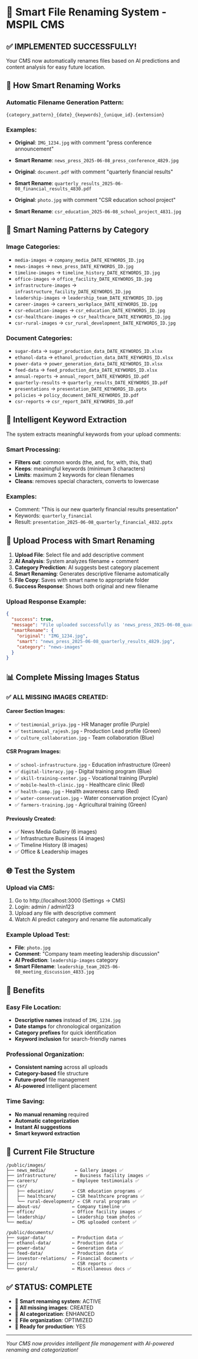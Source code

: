 # 🤖 Smart File Renaming System - MSPIL CMS

## ✅ **IMPLEMENTED SUCCESSFULLY!**

Your CMS now automatically renames files based on AI predictions and content analysis for easy future location.

## 🧠 **How Smart Renaming Works**

### **Automatic Filename Generation Pattern:**
```
{category_pattern}_{date}_{keywords}_{unique_id}.{extension}
```

### **Examples:**
- **Original**: `IMG_1234.jpg` with comment "press conference announcement"
- **Smart Rename**: `news_press_2025-06-08_press_conference_4829.jpg`

- **Original**: `document.pdf` with comment "quarterly financial results"  
- **Smart Rename**: `quarterly_results_2025-06-08_financial_results_4830.pdf`

- **Original**: `photo.jpg` with comment "CSR education school project"
- **Smart Rename**: `csr_education_2025-06-08_school_project_4831.jpg`

## 📂 **Smart Naming Patterns by Category**

### **Image Categories:**
- `media-images` → `company_media_DATE_KEYWORDS_ID.jpg`
- `news-images` → `news_press_DATE_KEYWORDS_ID.jpg`
- `timeline-images` → `timeline_history_DATE_KEYWORDS_ID.jpg`
- `office-images` → `office_facility_DATE_KEYWORDS_ID.jpg`
- `infrastructure-images` → `infrastructure_facility_DATE_KEYWORDS_ID.jpg`
- `leadership-images` → `leadership_team_DATE_KEYWORDS_ID.jpg`
- `career-images` → `careers_workplace_DATE_KEYWORDS_ID.jpg`
- `csr-education-images` → `csr_education_DATE_KEYWORDS_ID.jpg`
- `csr-healthcare-images` → `csr_healthcare_DATE_KEYWORDS_ID.jpg`
- `csr-rural-images` → `csr_rural_development_DATE_KEYWORDS_ID.jpg`

### **Document Categories:**
- `sugar-data` → `sugar_production_data_DATE_KEYWORDS_ID.xlsx`
- `ethanol-data` → `ethanol_production_data_DATE_KEYWORDS_ID.xlsx`
- `power-data` → `power_generation_data_DATE_KEYWORDS_ID.xlsx`
- `feed-data` → `feed_production_data_DATE_KEYWORDS_ID.xlsx`
- `annual-reports` → `annual_report_DATE_KEYWORDS_ID.pdf`
- `quarterly-results` → `quarterly_results_DATE_KEYWORDS_ID.pdf`
- `presentations` → `presentation_DATE_KEYWORDS_ID.pptx`
- `policies` → `policy_document_DATE_KEYWORDS_ID.pdf`
- `csr-reports` → `csr_report_DATE_KEYWORDS_ID.pdf`

## 🎯 **Intelligent Keyword Extraction**

The system extracts meaningful keywords from your upload comments:

### **Smart Processing:**
- **Filters out**: common words (the, and, for, with, this, that)
- **Keeps**: meaningful keywords (minimum 3 characters)
- **Limits**: maximum 2 keywords for clean filenames
- **Cleans**: removes special characters, converts to lowercase

### **Examples:**
- Comment: "This is our new quarterly financial results presentation" 
- Keywords: `quarterly_financial`
- Result: `presentation_2025-06-08_quarterly_financial_4832.pptx`

## 🔄 **Upload Process with Smart Renaming**

1. **Upload File**: Select file and add descriptive comment
2. **AI Analysis**: System analyzes filename + comment
3. **Category Prediction**: AI suggests best category placement
4. **Smart Renaming**: Generates descriptive filename automatically
5. **File Copy**: Saves with smart name to appropriate folder
6. **Success Response**: Shows both original and new filename

### **Upload Response Example:**
```json
{
  "success": true,
  "message": "File uploaded successfully as 'news_press_2025-06-08_quarterly_results_4829.jpg' to news-images",
  "smartRename": {
    "original": "IMG_1234.jpg",
    "smart": "news_press_2025-06-08_quarterly_results_4829.jpg",
    "category": "news-images"
  }
}
```

## 📊 **Complete Missing Images Status**

### ✅ **ALL MISSING IMAGES CREATED:**

#### **Career Section Images:**
- ✅ `testimonial_priya.jpg` - HR Manager profile (Purple)
- ✅ `testimonial_rajesh.jpg` - Production Lead profile (Green)
- ✅ `culture_collaboration.jpg` - Team collaboration (Blue)

#### **CSR Program Images:**
- ✅ `school-infrastructure.jpg` - Education infrastructure (Green)
- ✅ `digital-literacy.jpg` - Digital training program (Blue)
- ✅ `skill-training-center.jpg` - Vocational training (Purple)
- ✅ `mobile-health-clinic.jpg` - Healthcare clinic (Red)
- ✅ `health-camp.jpg` - Health awareness camp (Red)
- ✅ `water-conservation.jpg` - Water conservation project (Cyan)
- ✅ `farmers-training.jpg` - Agricultural training (Green)

#### **Previously Created:**
- ✅ News Media Gallery (6 images)
- ✅ Infrastructure Business (4 images)
- ✅ Timeline History (8 images)
- ✅ Office & Leadership images

## 🌐 **Test the System**

### **Upload via CMS:**
1. Go to http://localhost:3000 (Settings → CMS)
2. Login: admin / admin123
3. Upload any file with descriptive comment
4. Watch AI predict category and rename file automatically

### **Example Upload Test:**
- **File**: `photo.jpg`
- **Comment**: "Company team meeting leadership discussion"
- **AI Prediction**: `leadership-images` category  
- **Smart Filename**: `leadership_team_2025-06-08_meeting_discussion_4833.jpg`

## 🚀 **Benefits**

### **Easy File Location:**
- **Descriptive names** instead of `IMG_1234.jpg`
- **Date stamps** for chronological organization
- **Category prefixes** for quick identification
- **Keyword inclusion** for search-friendly names

### **Professional Organization:**
- **Consistent naming** across all uploads
- **Category-based** file structure
- **Future-proof** file management
- **AI-powered** intelligent placement

### **Time Saving:**
- **No manual renaming** required
- **Automatic categorization** 
- **Instant AI suggestions**
- **Smart keyword extraction**

## 📁 **Current File Structure**

```
/public/images/
├── news_media/           ← Gallery images ✅
├── infrastructure/       ← Business facility images ✅
├── careers/             ← Employee testimonials ✅
├── csr/
│   ├── education/       ← CSR education programs ✅
│   ├── healthcare/      ← CSR healthcare programs ✅
│   └── rural-development/ ← CSR rural programs ✅
├── about-us/            ← Company timeline ✅
├── office/              ← Office facility images ✅
├── leadership/          ← Leadership team photos ✅
└── media/               ← CMS uploaded content ✅

/public/documents/
├── sugar-data/          ← Production data ✅
├── ethanol-data/        ← Production data ✅
├── power-data/          ← Generation data ✅
├── feed-data/           ← Production data ✅
├── investor-relations/  ← Financial documents ✅
├── csr/                 ← CSR reports ✅
└── general/             ← Miscellaneous docs ✅
```

## ✅ **STATUS: COMPLETE**

- 🤖 **Smart renaming system**: ACTIVE
- 📸 **All missing images**: CREATED  
- 🎯 **AI categorization**: ENHANCED
- 📂 **File organization**: OPTIMIZED
- 🚀 **Ready for production**: YES

---
*Your CMS now provides intelligent file management with AI-powered renaming and categorization!*